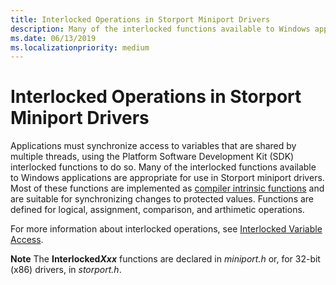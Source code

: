 ```yaml
---
title: Interlocked Operations in Storport Miniport Drivers
description: Many of the interlocked functions available to Windows applications are appropriate for use in Storport miniport drivers.
ms.date: 06/13/2019
ms.localizationpriority: medium
---
```


# Interlocked Operations in Storport Miniport Drivers

Applications must synchronize access to variables that are shared by multiple threads, using the Platform Software Development Kit (SDK) interlocked functions to do so. Many of the interlocked functions available to Windows applications are appropriate for use in Storport miniport drivers. Most of these functions are implemented as [compiler intrinsic functions](/cpp/intrinsics/compiler-intrinsics?view=vs-2019) and are suitable for synchronizing changes to protected values.
Functions are defined for logical, assignment, comparison, and arthimetic operations.

For more information about interlocked operations, see [Interlocked Variable Access](/windows/desktop/Sync/interlocked-variable-access).

**Note**  The **Interlocked*Xxx*** functions are declared in *miniport.h* or, for 32-bit (x86) drivers, in *storport.h*.
